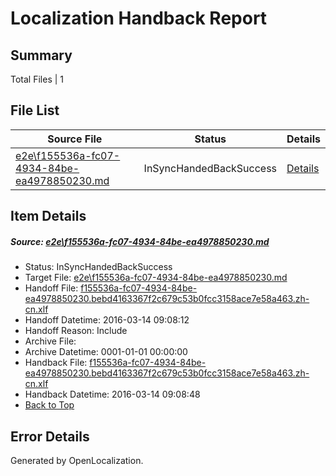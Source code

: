 # <a name='report-top'></a> Localization Handback Report

## Summary
 Total Files | 1

## File List
 Source File | Status | Details 
 ----------- | ------ | ------- 
 [e2e\f155536a-fc07-4934-84be-ea4978850230.md](https://github.com/OpenLocalizationTest/oltest/blob/65eaff7ea20a8df92fa5a1fd9502e6a94d538362/e2e/f155536a-fc07-4934-84be-ea4978850230.md) | InSyncHandedBackSuccess | [Details](#2d93c635464791b1ba88da427c807ef01faa96bd7)

## Item Details
##### <a name='2d93c635464791b1ba88da427c807ef01faa96bd7'></a> Source: [e2e\f155536a-fc07-4934-84be-ea4978850230.md](https://github.com/OpenLocalizationTest/oltest/blob/65eaff7ea20a8df92fa5a1fd9502e6a94d538362/e2e/f155536a-fc07-4934-84be-ea4978850230.md)
* Status: InSyncHandedBackSuccess
* Target File: [e2e\f155536a-fc07-4934-84be-ea4978850230.md](https://github.com/OpenLocalizationTestOrg/oltest.zh-cn/blob/68f5cb09a4357964d369fdf166146f8d8e3b0f0c/e2e/f155536a-fc07-4934-84be-ea4978850230.md)
* Handoff File: [f155536a-fc07-4934-84be-ea4978850230.bebd4163367f2c679c53b0fcc3158ace7e58a463.zh-cn.xlf](https://github.com/OpenLocalizationTestOrg/olhandoff/blob/dd27f0c8b2d3ea1044aecc42d24fd8db8f76725b/ol-handoff/OpenLocalizationTestOrg/oltest.zh-cn/yuwzho/ht/f155536a-fc07-4934-84be-ea4978850230.bebd4163367f2c679c53b0fcc3158ace7e58a463.zh-cn.xlf)
* Handoff Datetime: 2016-03-14 09:08:12
* Handoff Reason: Include
* Archive File: 
* Archive Datetime: 0001-01-01 00:00:00
* Handback File: [f155536a-fc07-4934-84be-ea4978850230.bebd4163367f2c679c53b0fcc3158ace7e58a463.zh-cn.xlf](https://github.com/OpenLocalizationTestOrg/olhandback/blob/b9d7ed031efc56a8c0d9c2e564326931a300e9c1/ol-handback/OpenLocalizationTestOrg/oltest.zh-cn/yuwzho/ht/f155536a-fc07-4934-84be-ea4978850230.bebd4163367f2c679c53b0fcc3158ace7e58a463.zh-cn.xlf)
* Handback Datetime: 2016-03-14 09:08:48
* [Back to Top](#report-top)


## Error Details

Generated by OpenLocalization.
